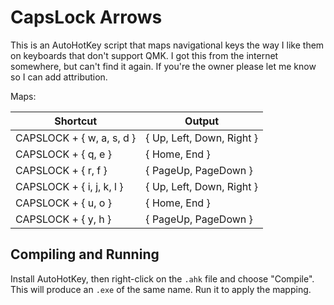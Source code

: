 # CapsLock Arrows

This is an AutoHotKey script that maps navigational keys the way I like them on keyboards that don't support QMK.  I got this from the internet somewhere, but can't find it again.  If you're the owner please let me know so I can add attribution.

Maps:

| Shortcut                         | Output                           |
| -------------------------------- | -------------------------------- |
| CAPSLOCK + { w, a, s, d }        | { Up, Left, Down, Right }        |
| CAPSLOCK + { q, e }              | { Home, End }                    |
| CAPSLOCK + { r, f }              | { PageUp, PageDown }             |
| CAPSLOCK + { i, j, k, l }        | { Up, Left, Down, Right }        |
| CAPSLOCK + { u, o }              | { Home, End }                    |
| CAPSLOCK + { y, h }              | { PageUp, PageDown }             |

## Compiling and Running

Install AutoHotKey, then right-click on the `.ahk` file and choose "Compile". This will produce an `.exe` of the same name. Run it to apply the mapping.
